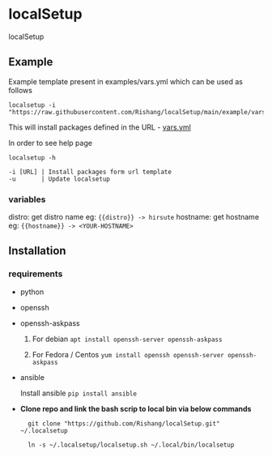 # localSetup

localSetup


## Example

Example template present in examples/vars.yml which can be used as follows

    localsetup -i "https://raw.githubusercontent.com/Rishang/localSetup/main/example/vars.yml"

This will install packages defined in the URL - [vars.yml](https://github.com/Rishang/localSetup/blob/main/example/vars.yml)

In order to see help page

    localsetup -h

    -i [URL] | Install packages form url template
    -u       | Update localsetup


### variables

distro: get distro name eg: `{{distro}} -> hirsute`
hostname: get hostname  eg: `{{hostname}} -> <YOUR-HOSTNAME>`

## Installation

### requirements

- python
- openssh
- openssh-askpass

    1. For debian
    `apt install openssh-server openssh-askpass` 

    2. For Fedora / Centos
    `yum install openssh openssh-server openssh-askpass`

- ansible

    Install ansible
    `pip install ansible`

- **Clone repo and link the bash scrip to local bin via below commands**

        git clone "https://github.com/Rishang/localSetup.git" ~/.localsetup

        ln -s ~/.localsetup/localsetup.sh ~/.local/bin/localsetup